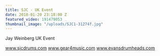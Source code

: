 ```yaml
---
title: SJC - UK Event
date: 2018-01-20 23:18:00 Z
featured_video: 191479053
thumbnail_image: "/uploads/SJC1-31274f.jpg"
---
```


Jay Weinberg UK Event

www.sjcdrums.com
www.gear4music.com
www.evansdrumheads.com​